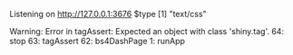 
Listening on http://127.0.0.1:3676
$type
[1] "text/css"

Warning: Error in tagAssert: Expected an object with class 'shiny.tag'.
  64: stop
  63: tagAssert
  62: bs4DashPage
   1: runApp

